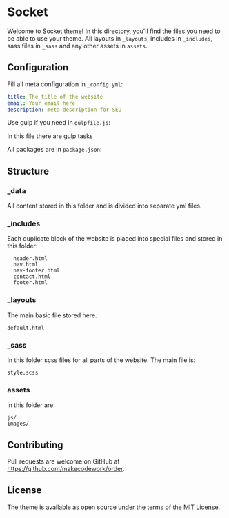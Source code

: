 # Socket

Welcome to Socket theme! In this directory, you'll find the files you need to be able to use your theme. All layouts in `_layouts`, includes in `_includes`, sass files in `_sass` and any other assets in `assets`.

## Configuration

Fill all meta configuration in  `_config.yml`:

```yaml
title: The title of the website
email: Your email here
description: meta description for SEO
```

Use gulp if you need in  `gulpfile.js`:

  In this file there are gulp tasks

All packages are in  `package.json`:

## Structure

### _data
  All content stored in this folder and is divided into separate yml files.

### _includes
  Each duplicate block of the website is placed into special files and stored in this folder:

      header.html
      nav.html
      nav-footer.html
      contact.html
      footer.html

### _layouts
  The main basic file stored here.

    default.html

### _sass
  In this folder scss files for all parts of the website. The main file is:

    style.scss

### assets
  in this folder are:

    js/
    images/

## Contributing

Pull requests are welcome on GitHub at https://github.com/makecodework/order.

## License

The theme is available as open source under the terms of the [MIT License](https://opensource.org/licenses/MIT).
